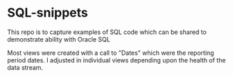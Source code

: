 # SQL-snippets
This repo is to capture examples of SQL code which can be shared to demonstrate ability with Oracle SQL

Most views were created with a call to "Dates" which were the reporting period dates.  I adjusted in individual
views depending upon the health of the data stream.


